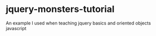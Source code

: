jquery-monsters-tutorial
========================

An example I used when teaching jquery basics and oriented objects javascript
